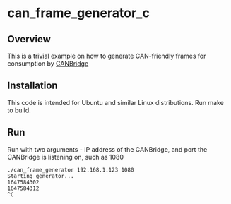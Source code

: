 # can_frame_generator_c

## Overview

This is a trivial example on how to generate CAN-friendly frames for consumption by [CANBridge](https://github.com/xba1k/CANBridge)

## Installation

This code is intended for Ubuntu and similar Linux distributions. Run make to build.

## Run

Run with two arguments - IP address of the CANBridge, and port the CANBridge is listening on, such as 1080

```
./can_frame_generator 192.168.1.123 1080
Starting generator...
1647584302
1647584312
^C
```